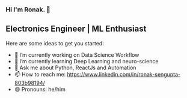 ### Hi I'm Ronak. 👋

## Electronics Engineer | ML Enthusiast
Here are some ideas to get you started:

- 🔭 I’m currently working on Data Science Workflow 
- 🌱 I’m currently learning Deep Learning and neuro-science 
- 💬 Ask me about Python, ReactJs and Automation
- 📫 How to reach me: https://www.linkedin.com/in/ronak-sengupta-803b98194/
- 😄 Pronouns: he/him



